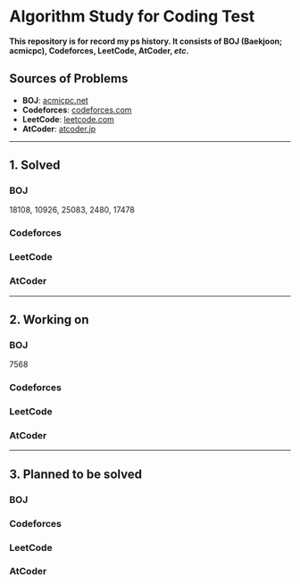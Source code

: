 # Algorithm Study for Coding Test
**This repository is for record my ps history. It consists of BOJ (Baekjoon; acmicpc), Codeforces, LeetCode, AtCoder,  *etc*.**

## Sources of Problems
 - **BOJ**: [acmicpc.net](https://acmicpc.net)
 - **Codeforces**: [codeforces.com](https://codeforces.com)
 - **LeetCode**: [leetcode.com](https://leetcode.com)
 - **AtCoder**: [atcoder.jp](https://atcoder.jp)
---

## **1. Solved**
### **BOJ**
18108, 10926, 25083, 2480, 17478
### **Codeforces**
### **LeetCode**
### **AtCoder**
---

## **2. Working on**
### **BOJ**
7568
### **Codeforces**
### **LeetCode**
### **AtCoder**
---

## **3. Planned to be solved**
### **BOJ**
### **Codeforces**
### **LeetCode**
### **AtCoder**